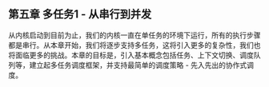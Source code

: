 ## 第五章 多任务1 - 从串行到并发



从内核启动到目前为止，我们的内核一直在单任务的环境下运行，所有的执行步骤都是串行。从本章开始，我们将逐步支持多任务，这将引入更多的复杂性，我们也将面临更多的挑战。本章的目标是，引入基本概念包括任务、上下文切换、调度队列等，建立起多任务调度框架，并支持最简单的调度策略 - 先入先出的协作式调度。



<script src="https://utteranc.es/client.js"
        repo="OSLearning365/blog-issues"
        issue-term="pathname"
        theme="github-light"
        crossorigin="anonymous"
        async>
</script>
